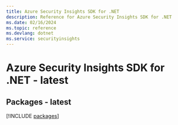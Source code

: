 ```yaml
---
title: Azure Security Insights SDK for .NET
description: Reference for Azure Security Insights SDK for .NET
ms.date: 02/16/2024
ms.topic: reference
ms.devlang: dotnet
ms.service: securityinsights
---
```

# Azure Security Insights SDK for .NET - latest
## Packages - latest
[!INCLUDE [packages](security-insights-index.md)]